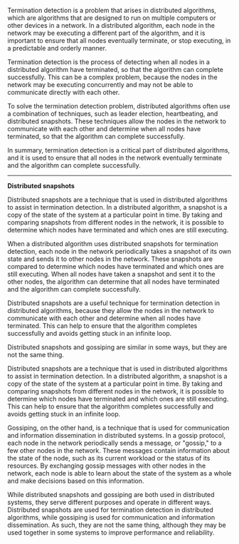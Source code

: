 Termination detection is a problem that arises in distributed algorithms, which are algorithms that are designed to run on multiple computers or other devices in a network. In a distributed algorithm, each node in the network may be executing a different part of the algorithm, and it is important to ensure that all nodes eventually terminate, or stop executing, in a predictable and orderly manner.

Termination detection is the process of detecting when all nodes in a distributed algorithm have terminated, so that the algorithm can complete successfully. This can be a complex problem, because the nodes in the network may be executing concurrently and may not be able to communicate directly with each other.

To solve the termination detection problem, distributed algorithms often use a combination of techniques, such as leader election, heartbeating, and distributed snapshots. These techniques allow the nodes in the network to communicate with each other and determine when all nodes have terminated, so that the algorithm can complete successfully.

In summary, termination detection is a critical part of distributed algorithms, and it is used to ensure that all nodes in the network eventually terminate and the algorithm can complete successfully.

---

**Distributed snapshots**

Distributed snapshots are a technique that is used in distributed algorithms to assist in termination detection. In a distributed algorithm, a snapshot is a copy of the state of the system at a particular point in time. By taking and comparing snapshots from different nodes in the network, it is possible to determine which nodes have terminated and which ones are still executing.

When a distributed algorithm uses distributed snapshots for termination detection, each node in the network periodically takes a snapshot of its own state and sends it to other nodes in the network. These snapshots are compared to determine which nodes have terminated and which ones are still executing. When all nodes have taken a snapshot and sent it to the other nodes, the algorithm can determine that all nodes have terminated and the algorithm can complete successfully.

Distributed snapshots are a useful technique for termination detection in distributed algorithms, because they allow the nodes in the network to communicate with each other and determine when all nodes have terminated. This can help to ensure that the algorithm completes successfully and avoids getting stuck in an infinite loop.


Distributed snapshots and gossiping are similar in some ways, but they are not the same thing.

Distributed snapshots are a technique that is used in distributed algorithms to assist in termination detection. In a distributed algorithm, a snapshot is a copy of the state of the system at a particular point in time. By taking and comparing snapshots from different nodes in the network, it is possible to determine which nodes have terminated and which ones are still executing. This can help to ensure that the algorithm completes successfully and avoids getting stuck in an infinite loop.

Gossiping, on the other hand, is a technique that is used for communication and information dissemination in distributed systems. In a gossip protocol, each node in the network periodically sends a message, or "gossip," to a few other nodes in the network. These messages contain information about the state of the node, such as its current workload or the status of its resources. By exchanging gossip messages with other nodes in the network, each node is able to learn about the state of the system as a whole and make decisions based on this information.

While distributed snapshots and gossiping are both used in distributed systems, they serve different purposes and operate in different ways. Distributed snapshots are used for termination detection in distributed algorithms, while gossiping is used for communication and information dissemination. As such, they are not the same thing, although they may be used together in some systems to improve performance and reliability.


